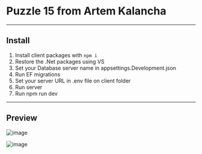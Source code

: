 # Puzzle 15 from Artem Kalancha
---
## Install
1. Install client packages with `npm i`
2. Restore the .Net packages using VS
3. Set your Database server name in appsettings.Development.json
4. Run EF migrations
5. Set your server URL in .env file on client folder
6. Run server
7. Run npm run dev

---

## Preview
![image](https://github.com/a-kelen/puzzle/assets/39244363/eab63e24-1975-4f96-a1bb-8a2210aef10d)


![image](https://github.com/a-kelen/puzzle/assets/39244363/549946dd-bf15-4988-b138-4247241d8843)
